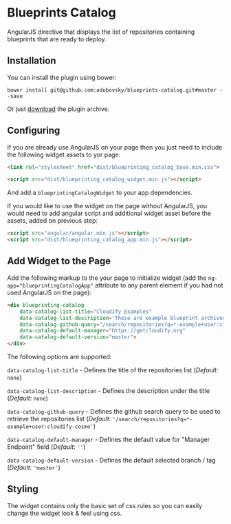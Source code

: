 # Blueprints Catalog

AngularJS directive that displays the list of repositories containing blueprints that are ready to deploy.

## Installation

You can install the plugin using bower:

```shell
bower install git@github.com:adubovsky/blueprints-catalog.git#master --save
```

Or just [download](https://github.com/adubovsky/blueprints-catalog/archive/master.zip) the plugin archive.

## Configuring

If you are already use AngularJS on your page then you just need to include the following widget assets to yor page:
```html
<link rel="stylesheet" href="dist/blueprinting_catalog_base.min.css">

<script src="dist/blueprinting_catalog_widget.min.js"></script>
```
And add a `blueprintingCatalogWidget` to your app dependencies.

If you would like to use the widget on the page without AngularJS, you would need to add angular script and additional widget asset before the assets, added on previous step:
```html
<script src="angular/angular.min.js"></script>
<script src="dist/blueprinting_catalog_app.min.js"></script>
```

## Add Widget to the Page

Add the following markup to the your page to initialize widget (add the `ng-app="blueprintingCatalogApp"` attribute to any parent element if you had not used AngularJS on the page):
```html
<div blueprinting-catalog
    data-catalog-list-title="Cloudify Examples"
    data-catalog-list-description='These are example blueprint archives that are ready to deploy. Click on "Upload to Manager" to publish to an existing manager and create a deployment now, or you can download and customize to your needs. Click on the "Source" to see the source at GitHub. Click on the name of the blueprint for more information about what it does.'
    data-catalog-github-query="/search/repositories?q=*-example+user:cloudify-examples"
    data-catalog-default-manager="https://getcloudify.org"
    data-catalog-default-version="master">
</div>
```
The following options are supported:

`data-catalog-list-title` - Defines the title of the repositories list (_Default:_ `none`)

`data-catalog-list-description` - Defines the description under the title (_Default:_ `none`)

`data-catalog-github-query` - Defines the github search query to be used to retrieve the repositories list (_Default:_ `'/search/repositories?q=*-example+user:cloudify-cosmo'`)

`data-catalog-default-manager` - Defines the default value for "Manager Endpoint" field (_Default:_ `''`)

`data-catalog-default-version` - Defines the default selected branch / tag (_Default:_ `'master'`)

## Styling

The widget contains only the basic set of css rules so you can easily change the widget look & feel using css.
